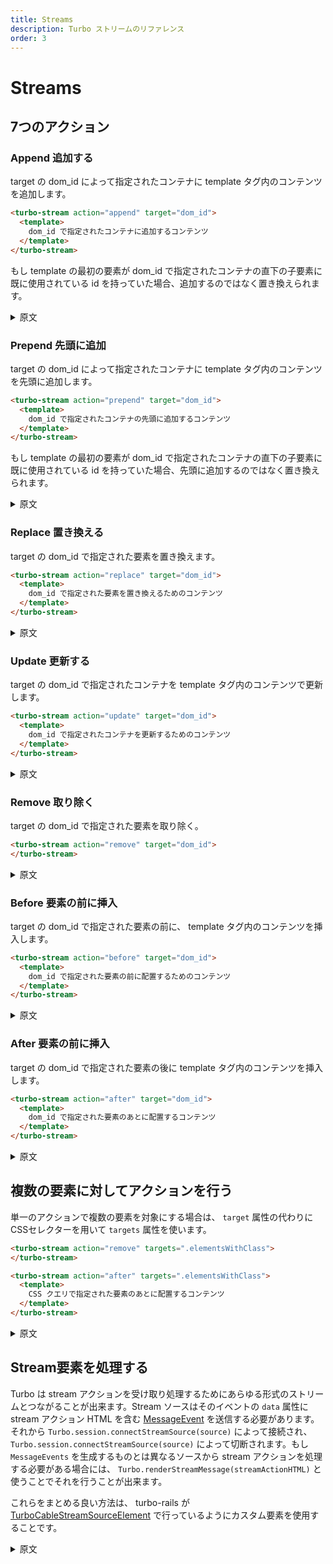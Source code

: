 ```yaml
---
title: Streams
description: Turbo ストリームのリファレンス
order: 3
---
```


# Streams


## 7つのアクション

### Append 追加する
target の dom_id によって指定されたコンテナに template タグ内のコンテンツを追加します。

```html
<turbo-stream action="append" target="dom_id">
  <template>
    dom_id で指定されたコンテナに追加するコンテンツ
  </template>
</turbo-stream>
```

もし template の最初の要素が dom_id で指定されたコンテナの直下の子要素に既に使用されている id を持っていた場合、追加するのではなく置き換えられます。

<details>
<summary>原文</summary>
Appends the content within the template tag to the container designated by the target dom id.

If the template’s first element has an id that is already used by a direct child inside the container targeted by dom_id, it is replaced instead of appended.
</details>

### Prepend 先頭に追加
target の dom_id によって指定されたコンテナに template タグ内のコンテンツを先頭に追加します。

```html
<turbo-stream action="prepend" target="dom_id">
  <template>
    dom_id で指定されたコンテナの先頭に追加するコンテンツ
  </template>
</turbo-stream>
```

もし template の最初の要素が dom_id で指定されたコンテナの直下の子要素に既に使用されている id を持っていた場合、先頭に追加するのではなく置き換えられます。

<details>
<summary>原文</summary>
Prepends the content within the template tag to the container designated by the target dom id.

If the template’s first element has an id that is already used by a direct child inside the container targeted by dom_id, it is replaced instead of prepended.
</details>

### Replace 置き換える
target の dom_id で指定された要素を置き換えます。

```html
<turbo-stream action="replace" target="dom_id">
  <template>
    dom_id で指定された要素を置き換えるためのコンテンツ
  </template>
</turbo-stream>
```

<details>
<summary>原文</summary>
Replaces the element designated by the target dom id.
</details>

### Update 更新する
target の dom_id で指定されたコンテナを template タグ内のコンテンツで更新します。

```html
<turbo-stream action="update" target="dom_id">
  <template>
    dom_id で指定されたコンテナを更新するためのコンテンツ
  </template>
</turbo-stream>
```

<details>
<summary>原文</summary>
Updates the content within the template tag to the container designated by the target dom id.
</details>

### Remove 取り除く
target の dom_id で指定された要素を取り除く。

```html
<turbo-stream action="remove" target="dom_id">
</turbo-stream>
```

<details>
<summary>原文</summary>
Removes the element designated by the target dom id.
</details>

### Before 要素の前に挿入
target の dom_id で指定された要素の前に、 template タグ内のコンテンツを挿入します。

```html
<turbo-stream action="before" target="dom_id">
  <template>
    dom_id で指定された要素の前に配置するためのコンテンツ
  </template>
</turbo-stream>
```

<details>
<summary>原文</summary>
Inserts the content within the template tag before the element designated by the target dom id.
</details>

### After 要素の前に挿入
target の dom_id で指定された要素の後に template タグ内のコンテンツを挿入します。

```html
<turbo-stream action="after" target="dom_id">
  <template>
    dom_id で指定された要素のあとに配置するコンテンツ
  </template>
</turbo-stream>
```

<details>
<summary>原文</summary>
Inserts the content within the template tag after the element designated by the target dom id.
</details>

## 複数の要素に対してアクションを行う
単一のアクションで複数の要素を対象にする場合は、 `target` 属性の代わりにCSSセレクターを用いて `targets` 属性を使います。

```html
<turbo-stream action="remove" targets=".elementsWithClass">
</turbo-stream>

<turbo-stream action="after" targets=".elementsWithClass">
  <template>
    CSS クエリで指定された要素のあとに配置するコンテンツ
  </template>
</turbo-stream>
```

<details>
<summary>原文</summary>
To target multiple elements with a single action, use the targets attribute with a CSS query selector instead of the target attribute.
</details>

## Stream要素を処理する
Turbo は stream アクションを受け取り処理するためにあらゆる形式のストリームとつながることが出来ます。Stream ソースはそのイベントの `data` 属性に stream アクション HTML を含む [MessageEvent](https://developer.mozilla.org/ja/docs/Web/API/MessageEvent) を送信する必要があります。それから `Turbo.session.connectStreamSource(source)` によって接続され、 `Turbo.session.connectStreamSource(source)` によって切断されます。もし `MessageEvents` を生成するものとは異なるソースから stream アクションを処理する必要がある場合には、 `Turbo.renderStreamMessage(streamActionHTML)` と使うことでそれを行うことが出来ます。

これらをまとめる良い方法は、 turbo-rails が [TurboCableStreamSourceElement](https://github.com/hotwired/turbo-rails/blob/main/app/javascript/turbo/cable_stream_source_element.js) で行っているようにカスタム要素を使用することです。

<details>
<summary>原文</summary>
Turbo can connect to any form of stream to receive and process stream actions. A stream source must dispatch MessageEvent messages that contain the stream action HTML in the data attribute of that event. It’s then connected by Turbo.session.connectStreamSource(source) and disconnected via Turbo.session.disconnectStreamSource(source). If you need to process stream actions from different source than something producing MessageEvents, you can use Turbo.renderStreamMessage(streamActionHTML) to do so.

A good way to wrap all this together is by using a custom element, like turbo-rails does with TurboCableStreamSourceElement.
</details>

